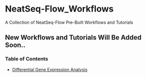 # NeatSeq-Flow_Workflows
A Collection of NeatSeq-Flow Pre-Built Workflows and Tutorials
## New Workflows and Tutorials Will Be Added Soon..

### Table of Contents    
- [Differential Gene Expression Analysis]()
